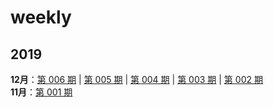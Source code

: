 # weekly



## 2019
**12月**：[第 006 期](docs/wr-006.md) | [第 005 期](docs/wr-005.md) | [第 004 期](docs/wr-004.md) | [第 003 期](docs/wr-003.md) | [第 002 期](docs/wr-002.md)  
**11月**：[第 001 期](docs/wr-001.md)
